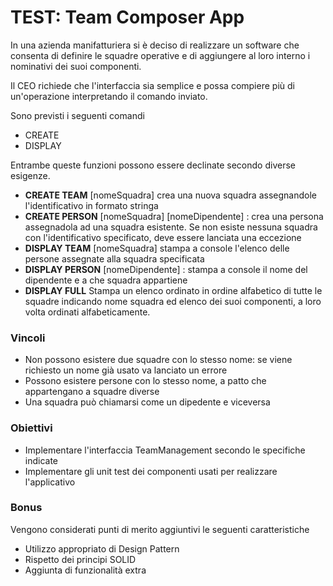 # TEST: Team Composer App

In una azienda manifatturiera si è deciso di realizzare un software che
consenta di definire le squadre operative e di aggiungere al loro interno
i nominativi dei suoi componenti.

Il CEO richiede che l'interfaccia sia semplice e possa compiere più di 
un'operazione interpretando il comando inviato.

Sono previsti i seguenti comandi

- CREATE
- DISPLAY

Entrambe queste funzioni possono essere declinate secondo diverse esigenze.

- **CREATE TEAM** [nomeSquadra] crea una nuova squadra assegnandole l'identificativo in formato stringa
- **CREATE PERSON** [nomeSquadra] [nomeDipendente] : crea una persona assegnadola ad una squadra esistente. Se non esiste nessuna squadra con l'identificativo specificato, deve essere lanciata una eccezione
- **DISPLAY TEAM** [nomeSquadra] stampa a console l'elenco delle persone assegnate alla squadra specificata
- **DISPLAY PERSON** [nomeDipendente] : stampa a console il nome del dipendente e a che squadra appartiene
- **DISPLAY FULL** Stampa un elenco ordinato in ordine alfabetico di tutte le squadre indicando nome squadra ed elenco dei suoi componenti, a loro volta ordinati alfabeticamente.


### Vincoli
- Non possono esistere due squadre con lo stesso nome: se viene richiesto un nome già usato va lanciato un errore
- Possono esistere persone con lo stesso nome, a patto che appartengano a squadre diverse
- Una squadra può chiamarsi come un dipedente e viceversa

### Obiettivi

- Implementare l'interfaccia TeamManagement secondo le specifiche indicate
- Implementare gli unit test dei componenti usati per realizzare l'applicativo

### Bonus
Vengono considerati punti di merito aggiuntivi le seguenti caratteristiche
- Utilizzo appropriato di Design Pattern
- Rispetto dei principi SOLID
- Aggiunta di funzionalità extra